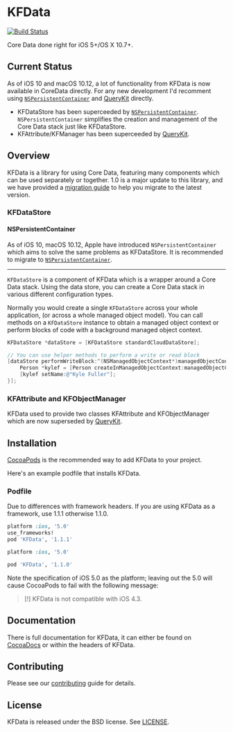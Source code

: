 # KFData

[![Build Status](http://img.shields.io/travis/kylef/KFData.svg?style=flat)](https://travis-ci.org/kylef/KFData)

Core Data done right for iOS 5+/OS X 10.7+.

## Current Status

As of iOS 10 and macOS 10.12, a lot of functionality from KFData is now available in CoreData directly. For any new development I'd recomment using [`NSPersistentContainer`](https://developer.apple.com/documentation/coredata/nspersistentcontainer?preferredLanguage=occ) and [QueryKit](https://github.com/querykit/querykit) directly.

- KFDataStore has been superceeded by [`NSPersistentContainer`](https://developer.apple.com/documentation/coredata/nspersistentcontainer?preferredLanguage=occ). `NSPersistentContainer` simplifies the creation and management of the Core Data stack just like KFDataStore.
- KFAttribute/KFManager has been superceeded by [QueryKit](https://github.com/querykit/querykit).

## Overview

KFData is a library for using Core Data, featuring many components which can be
used separately or together. 1.0 is a major update to this library, and we have
provided a
[migration guide](https://github.com/kylef/KFData/wiki/KFData-1.0-Migrations-Guide)
to help you migrate to the latest version.

### KFDataStore

#### NSPersistentContainer

As of iOS 10, macOS 10.12, Apple have introduced `NSPersistentContainer`
which aims to solve the same problems as KFDataStore. It is recommended
to migrate to [`NSPersistentContainer`](https://developer.apple.com/documentation/coredata/nspersistentcontainer?preferredLanguage=occ).

---

`KFDataStore` is a component of KFData which is a wrapper around a Core Data
stack. Using the data store, you can create a Core Data stack in various
different configuration types.

Normally you would create a single `KFDataStore` across your whole application,
(or across a whole managed object model). You can call methods on a
`KFDataStore` instance to obtain a managed object context or perform
blocks of code with a background managed object context.

``` objective-c
KFDataStore *dataStore = [KFDataStore standardCloudDataStore];

// You can use helper methods to perform a write or read block
[dataStore performWriteBlock:^(NSManagedObjectContext*)managedObjectContext {
    Person *kylef = [Person createInManagedObjectContext:managedObjectContext];
    [kylef setName:@"Kyle Fuller"];
}];
```

### KFAttribute and KFObjectManager

KFData used to provide two classes KFAttribute and KFObjectManager which are
now superseded by [QueryKit](https://github.com/QueryKit/QueryKit).

## Installation

[CocoaPods](http://cocoapods.org) is the recommended way to add
KFData to your project.

Here's an example podfile that installs KFData.

### Podfile

Due to differences with framework headers. If you are using KFData as a framework, use 1.1.1 otherwise 1.1.0.

```ruby
platform :ios, '5.0'
use_frameworks!
pod 'KFData', '1.1.1'
```

```ruby
platform :ios, '5.0'

pod 'KFData', '1.1.0'
```

Note the specification of iOS 5.0 as the platform; leaving out the 5.0 will
cause CocoaPods to fail with the following message:

> [!] KFData is not compatible with iOS 4.3.

## Documentation

There is full documentation for KFData, it can either be found on
[CocoaDocs](http://cocoadocs.org/docsets/KFData) or within the headers of KFData.

## Contributing

Please see our [contributing](CONTRIBUTING.md) guide for details.

## License

KFData is released under the BSD license. See [LICENSE](LICENSE).

